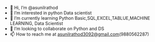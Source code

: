 - 👋 Hi, I’m @asunilrathod
- 👀 I’m interested in python Data scientist
- 🌱 I’m currently learning Python Basic,SQL,EXCEL,TABLUE,MACHINE LEARNING, Data Scientist
- 💞️ I’m looking to collaborate on Python and DS
- 📫 How to reach me at asunilrathod3092@gmail.com(9880562287)

<!---
asunilrathod/asunilrathod is a ✨ special ✨ repository because its `README.md` (this file) appears on your GitHub profile.
You can click the Preview link to take a look at your changes.
--->
